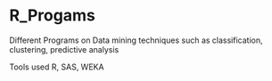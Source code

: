 # R_Progams

Different Programs on Data mining techniques such as classification, clustering, predictive analysis 

Tools used  R, SAS, WEKA
